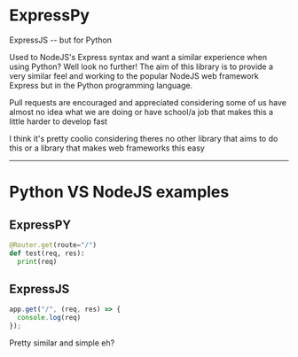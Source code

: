 # ExpressPy

ExpressJS -- but for Python

Used to NodeJS's Express syntax and want a similar experience when using Python? Well look no further! The aim of this library is to provide a very similar feel and working to the popular NodeJS web framework Express but in the Python programming language.

Pull requests are encouraged and appreciated considering some of us have almost no idea what we are doing or have school/a job that makes this a little harder to develop fast

I think it's pretty coolio considering theres no other library that aims to do this or a library that makes web frameworks this easy

--- 

# Python VS NodeJS examples

## ExpressPY

```py
@Router.get(route="/")
def test(req, res):
  print(req)
```

## ExpressJS

```js
app.get("/", (req, res) => {
  console.log(req)
});
```

Pretty similar and simple eh?
